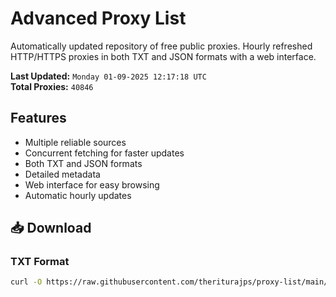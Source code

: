 # Advanced Proxy List

Automatically updated repository of free public proxies. Hourly refreshed HTTP/HTTPS proxies in both TXT and JSON formats with a web interface.

**Last Updated:** `Monday 01-09-2025 12:17:18 UTC`  
**Total Proxies:** `40846`

## Features
- Multiple reliable sources
- Concurrent fetching for faster updates
- Both TXT and JSON formats
- Detailed metadata
- Web interface for easy browsing
- Automatic hourly updates

## 📥 Download

### TXT Format
```bash
curl -O https://raw.githubusercontent.com/theriturajps/proxy-list/main/proxies.txt